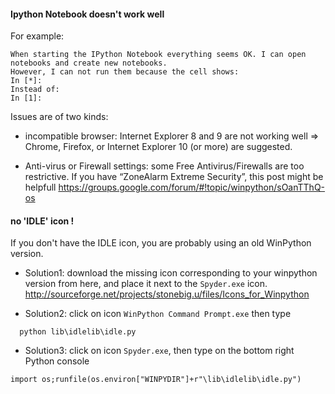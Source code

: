 #### Ipython Notebook doesn't work well

For example:
````
When starting the IPython Notebook everything seems OK. I can open notebooks and create new notebooks.
However, I can not run them because the cell shows:
In [*]:
Instead of:
In [1]:
````
Issues are of two kinds:
- incompatible browser: Internet Explorer 8 and 9 are not working well
  => Chrome, Firefox, or Internet Explorer 10 (or more) are suggested.

- Anti-virus or Firewall settings:
  some Free Antivirus/Firewalls are too restrictive. If you have “ZoneAlarm  Extreme Security”, this post might be helpfull https://groups.google.com/forum/#!topic/winpython/sOanTThQ-os

#### no 'IDLE' icon !
If you don't have the IDLE icon, you are probably using an old WinPython version. 
- Solution1: download the missing icon corresponding to your winpython version from here, and place it next to the `Spyder.exe` icon.
http://sourceforge.net/projects/stonebig.u/files/Icons_for_Winpython

- Solution2:  click on icon `WinPython Command Prompt.exe` then type
````
  python lib\idlelib\idle.py
````

- Solution3: click on icon `Spyder.exe`, then type on the bottom right Python console
````
import os;runfile(os.environ["WINPYDIR"]+r"\lib\idlelib\idle.py")
````
